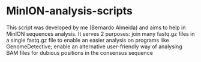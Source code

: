 # MinION-analysis-scripts
This script was developed by me (Bernardo Almeida) and aims to help in MinION sequences analysis. It serves 2 purposes: join many fastq.gz files in a single fastq.gz file to enable an easier analysis on programs like GenomeDetective; enable an alternative user-friendly way of analysing BAM files for dubious positions in the consensus sequence
